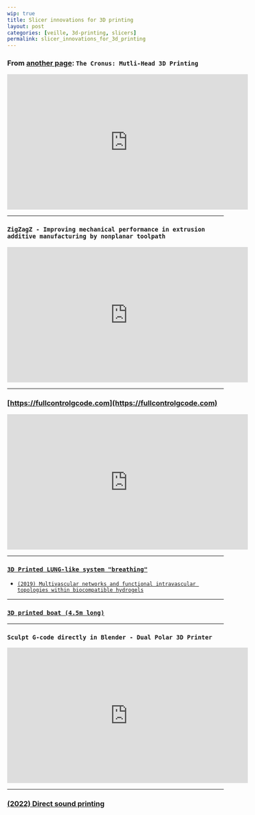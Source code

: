 ```yaml
---
wip: true
title: Slicer innovations for 3D printing
layout: post
categories: [veille, 3d-printing, slicers]
permalink: slicer_innovations_for_3d_printing
---
```


### From [another page](./concentrated-solar-for-infrastructure-and-fuel): `The Cronus: Mutli-Head 3D Printing`
<iframe width="560" height="315" src="https://www.youtube-nocookie.com/embed/TkEOMQ6rQ6s?si=H1wWPCFb1D3p_AjU&amp;start=28" title="YouTube video player" frameborder="0" allow="accelerometer; autoplay; clipboard-write; encrypted-media; gyroscope; picture-in-picture; web-share" allowfullscreen></iframe>

---

### `ZigZagZ - Improving mechanical performance in extrusion additive manufacturing by nonplanar toolpath`
<iframe width="560" height="315" src="https://www.youtube-nocookie.com/embed/5BjbqBOenSw?si=UlJNWrTtMZ1iwoLV" title="YouTube video player" frameborder="0" allow="accelerometer; autoplay; clipboard-write; encrypted-media; gyroscope; picture-in-picture; web-share" allowfullscreen></iframe>

---

### [https://fullcontrolgcode.com](https://fullcontrolgcode.com)
<iframe width="560" height="315" src="https://www.youtube-nocookie.com/embed/KlxuZ5JnA0k?si=dO9qkdZCtzC_3tpG" title="YouTube video player" frameborder="0" allow="accelerometer; autoplay; clipboard-write; encrypted-media; gyroscope; picture-in-picture; web-share" allowfullscreen></iframe>

---

### [`3D Printed LUNG-like system "breathing"`](https://www.reddit.com/r/The3DPrintingBootcamp/comments/umb56m/3d_printed_lunglike_system_breathing_more_info)
* [`(2019) Multivascular networks and functional intravascular topologies within biocompatible hydrogels`](https://www.science.org/doi/10.1126/science.aav9750)

---

### [`3D printed boat (4.5m long)`](https://www.reddit.com/r/The3DPrintingBootcamp/comments/utmxbu/3d_printed_boat_45m_long_more_info_and_source)

---

### `Sculpt G-code directly in Blender - Dual Polar 3D Printer`
<iframe width="560" height="315" src="https://www.youtube-nocookie.com/embed/Mnsa0zfxElA?si=DnoQm4TpSjFegxA_" title="YouTube video player" frameborder="0" allow="accelerometer; autoplay; clipboard-write; encrypted-media; gyroscope; picture-in-picture; web-share" allowfullscreen></iframe>

---

### [(2022) Direct sound printing](https://www.nature.com/articles/s41467-022-29395-1)
